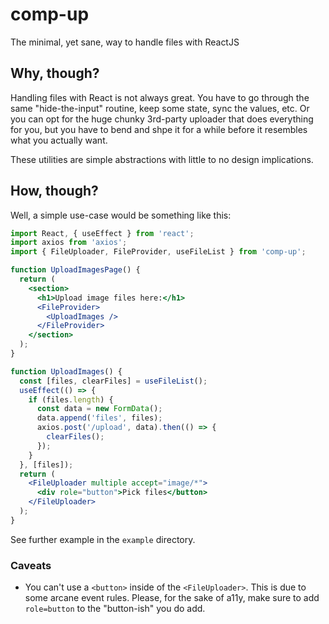 # comp-up

The minimal, yet sane, way to handle files with ReactJS

## Why, though?

Handling files with React is not always great.
You have to go through the same "hide-the-input" routine, keep some state, sync the values, etc. Or you can opt for the huge chunky 3rd-party uploader that does everything for you, but you have to bend and shpe it for a while before it resembles what you actually want.

These utilities are simple abstractions with little to no design implications.

## How, though?

Well, a simple use-case would be something like this:

```jsx
import React, { useEffect } from 'react';
import axios from 'axios';
import { FileUploader, FileProvider, useFileList } from 'comp-up';

function UploadImagesPage() {
  return (
    <section>
      <h1>Upload image files here:</h1>
      <FileProvider>
        <UploadImages />
      </FileProvider>
    </section>
  );
}

function UploadImages() {
  const [files, clearFiles] = useFileList();
  useEffect(() => {
    if (files.length) {
      const data = new FormData();
      data.append('files', files);
      axios.post('/upload', data).then(() => {
        clearFiles();
      });
    }
  }, [files]);
  return (
    <FileUploader multiple accept="image/*">
      <div role="button">Pick files</button>
    </FileUploader>
  );
}
```

See further example in the `example` directory.

### Caveats

- You can't use a `<button>` inside of the `<FileUploader>`. This is due to some arcane event rules. Please, for the sake of a11y, make sure to add `role=button` to the "button-ish" you do add.
